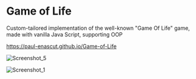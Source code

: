 # Game of Life
Custom-tailored implementation of the well-known "Game Of Life" game, made with vanilla Java Script, supporting OOP 

https://paul-enascut.github.io/Game-of-Life

![Screenshot_5](https://user-images.githubusercontent.com/18511720/121931205-fb762f80-cd4b-11eb-8de5-b12b2c15b2df.png)

![Screenshot_1](https://user-images.githubusercontent.com/18511720/121931295-1c3e8500-cd4c-11eb-922b-a76ad0e2538b.png)
